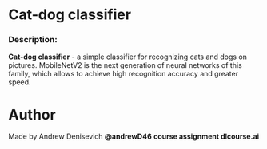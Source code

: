 # Сat-dog classifier

### Description:
**Cat-dog classifier** - a simple classifier for recognizing cats and dogs on pictures.
MobileNetV2 is the next generation of neural networks of this family, which allows to achieve high recognition accuracy and greater speed.

# Author
Made by Andrew Denisevich **@andrewD46**
**course assignment dlcourse.ai**
